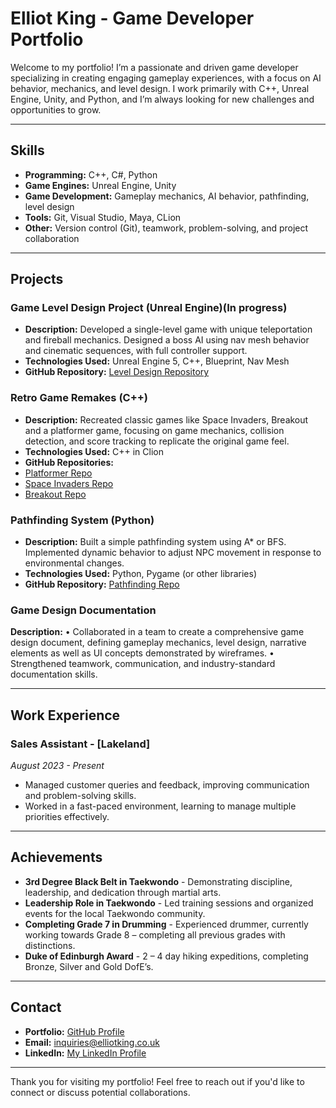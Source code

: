 # Elliot King - Game Developer Portfolio

Welcome to my portfolio! I’m a passionate and driven game developer specializing in creating engaging gameplay experiences, with a focus on AI behavior, mechanics, and level design. I work primarily with C++, Unreal Engine, Unity, and Python, and I’m always looking for new challenges and opportunities to grow.

---

## Skills

- **Programming:** C++, C#, Python
- **Game Engines:** Unreal Engine, Unity
- **Game Development:** Gameplay mechanics, AI behavior, pathfinding, level design
- **Tools:** Git, Visual Studio, Maya, CLion
- **Other:** Version control (Git), teamwork, problem-solving, and project collaboration

---

## Projects

### **Game Level Design Project (Unreal Engine)(In progress)**
- **Description:** Developed a single-level game with unique teleportation and fireball mechanics. Designed a boss AI using nav mesh behavior and cinematic sequences, with full controller support.
- **Technologies Used:** Unreal Engine 5, C++, Blueprint, Nav Mesh
- **GitHub Repository:** [Level Design Repository]((https://github.com/UWE-GPP-23-24/gpp-project-assignment-X-Critix-X))

### **Retro Game Remakes (C++)**
- **Description:** Recreated classic games like Space Invaders, Breakout and a platformer game, focusing on game mechanics, collision detection, and score tracking to replicate the original game feel.
- **Technologies Used:** C++ in Clion
- **GitHub Repositories:** 
- [Platformer Repo](https://github.com/X-Critix-X/PlatformerGame)
- [Space Invaders Repo](https://github.com/UWEGames-GiC/space-invaders-23-24-X-Critix-X)
- [Breakout Repo](https://github.com/UWEGames-GiC/breakout-23-24-X-Critix-X)

### **Pathfinding System (Python)**
- **Description:** Built a simple pathfinding system using A* or BFS. Implemented dynamic behavior to adjust NPC movement in response to environmental changes.
- **Technologies Used:** Python, Pygame (or other libraries)
- **GitHub Repository:** [Pathfinding Repo](https://github.com/UWEGames-GT101/grid-based-game-X-Critix-X)

### **Game Design Documentation** 
**Description:**
•	Collaborated in a team to create a comprehensive game design document, defining gameplay mechanics, level design, narrative elements as well as UI concepts demonstrated by wireframes.
•	Strengthened teamwork, communication, and industry-standard documentation skills.


---

## Work Experience

### **Sales Assistant** - [Lakeland]
*August 2023 - Present*
- Managed customer queries and feedback, improving communication and problem-solving skills.
- Worked in a fast-paced environment, learning to manage multiple priorities effectively.

---

## Achievements

- **3rd Degree Black Belt in Taekwondo** - Demonstrating discipline, leadership, and dedication through martial arts.
- **Leadership Role in Taekwondo** - Led training sessions and organized events for the local Taekwondo community.
- **Completing Grade 7 in Drumming** - Experienced drummer, currently working towards Grade 8 – completing all previous grades with distinctions.
- **Duke of Edinburgh Award** -  2 – 4 day hiking expeditions, completing Bronze, Silver and Gold DofE’s.

---

## Contact

- **Portfolio:** [GitHub Profile](https://github.com/X-Critix-X)
- **Email:** [inquiries@elliotking.co.uk](mailto:inquiries@elliotking.co.uk)
- **LinkedIn:** [My LinkedIn Profile](https://www.linkedin.com/in/elliot-king-31a41b214/)

---

Thank you for visiting my portfolio! Feel free to reach out if you'd like to connect or discuss potential collaborations.
